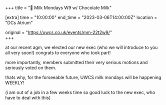 +++
title = "🥛 Milk Mondays W9 w/ Chocolate Milk"

[extra]
time = "10:00:00"
end_time = "2023-03-06T14:00:00Z"
location = "DCs Atrium"

original = "https://uwcs.co.uk/events/mm-22t2w9/"    
+++

at our recent agm, we elected our new exec (who we will introduce to you all very soon!) congrats to everyone who took part!

more importantly, members submitted their very serious motions and seriously voted on them.

thats why, for the forseeable future, UWCS milk mondays will be happening WEEKLY!

(i am out of a job in a few weeks time so good luck to the new exec, who have to deal with this)
